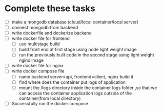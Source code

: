 # Complete these tasks

 - [ ] make a mongodb database (cloud/local container/local server)
 - [ ]  connect mongodb from backend
 - [ ] write dockerfile and dockerize backend
 - [ ] write docker file for frontend
	 - [ ] use multistage build
	 - [ ] build front end at first stage using node light weight image
	 - [ ] run the previously built code in the second stage using light weight nginx image
 - [ ] write docker file for nginx 
 - [ ] write docker compose file
	 - [ ] name backend server=api, frontend=client, nginx  build it 
	 - [ ] find where does the container put logs of application
	 - [ ] mount the /logs directory inside the container logs folder ,so that we can access the container application logs outside of the container(from local directory)
 - [ ] Successfully run the docker compose 

